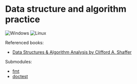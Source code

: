 # Data structure and algorithm practice

![Windows](https://github.com/maidamai0/data_sturcture_and_algorithm/actions/workflows/windows.yml/badge.svg)
![Linux](https://github.com/maidamai0/data_sturcture_and_algorithm/actions/workflows/linux.yml/badge.svg)

Referenced books:
* [Data Structures & Algorithm Analysis by Clifford A. Shaffer](https://people.cs.vt.edu/shaffer/Book/)

Submodules:

* [fmt](https://github.com/fmtlib/fmt)
* [doctest](https://github.com/onqtam/doctest)
